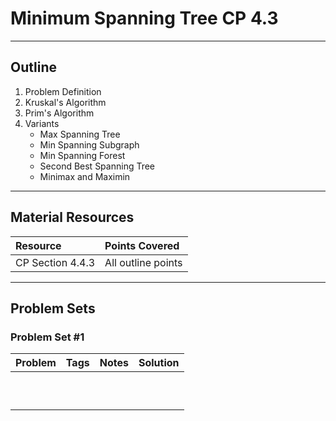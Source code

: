 # Minimum Spanning Tree  CP 4.3
---
## Outline
1. Problem Definition
2. Kruskal's Algorithm
3. Prim's Algorithm
4. Variants
    - Max Spanning Tree
    - Min Spanning Subgraph
    - Min Spanning Forest
    - Second Best Spanning Tree
    - Minimax and Maximin
    
---

## Material Resources
| Resource                  | Points Covered                  |
|:------------------------- |:--------------------------------|
| CP Section 4.4.3  | All outline points |

---
## Problem Sets
### Problem Set #1

| Problem        | Tags          | Notes  | Solution |
|:------------- |:-------------|:-----|:--------|
| | | | |UVa [11631, 11733, 1235, 10099, 1234]
| | | | |
| | | | |
| | | | |
| | | | |
| | | | |
| | | | |
| | | | |
| | | | |
| | | | |
